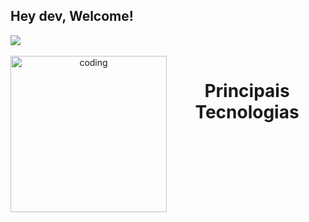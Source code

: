 ## Hey dev, Welcome!

<picture>
  <source
    srcset="https://github-readme-stats.vercel.app/api?username=MyckaelAndrade&show_icons=true&theme=dark"
    media="(prefers-color-scheme: dark)"
  />
  <source
    srcset="https://github-readme-stats.vercel.app/api?username=MyckaelAndrade&show_icons=true"
    media="(prefers-color-scheme: light), (prefers-color-scheme: no-preference)"
  />
  <img src="https://github-readme-stats.vercel.app/api?username=MyckaelAndrade&show_icons=true" />
</picture>
<br>
<div align="center">
  <div style="displayf: inline_block"><br>
    <img align="left" height="250" alt="coding" scr="whatsapp.png">
    <h1 align="center"> Principais Tecnologias </h1>
  </div>
</div>
